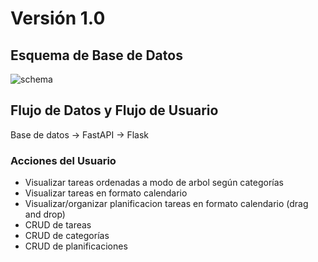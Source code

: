 # Versión 1.0

## Esquema de Base de Datos

![schema](./schema_v_v1.svg)

## Flujo de Datos y Flujo de Usuario

Base de datos -> FastAPI -> Flask

### Acciones del Usuario

- Visualizar tareas ordenadas a modo de arbol según categorías
- Visualizar tareas en formato calendario
- Visualizar/organizar planificacion tareas en formato calendario (drag and drop)
- CRUD de tareas
- CRUD de categorías
- CRUD de planificaciones
